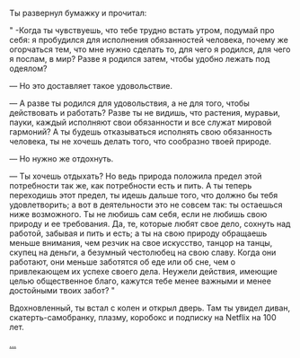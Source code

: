 Ты развернул бумажку и прочитал:

"
-Когда ты чувствуешь, что тебе трудно встать утром, подумай про себя:
я пробудился для исполнения обязанностей человека, почему же огорчаться тем,
что мне нужно сделать то, для чего я родился, для чего я послам, в мир? 
Разве я родился затем, чтобы удобно лежать под одеялом?

— Но это доставляет такое удовольствие. 

— А разве ты родился для удовольствия, а не для того, чтобы действовать и работать?
Разве ты не видишь, что растения, муравьи, пауки, каждый исполняют свои 
обязанности и все служат мировой гармоний? 
А ты будешь отказываться исполнять свою обязанность человека,
ты не хочешь делать того, что сообразно твоей природе. 

— Но нужно же отдохнуть. 

— Ты хочешь отдыхать? Но ведь природа положила предел этой потребности так же,
как потребности есть и пить. А ты теперь переходишь этот предел, ты идешь дальше того, 
что должно бы тебя удовлетворить; а вот в деятельности это не совсем так: 
ты остаешься ниже возможного. 
Ты не любишь сам себя, если не любишь свою природу и ее требования. 
Да, те, которые любят свое дело, сохнуть над работой, забывая и пить и есть; 
а ты на свою природу обращаешь меньше внимания, чем резчик на свое искусство, 
танцор на танцы, скупец на деньги, а безумный честолюбец на свою славу. 
Когда они работают, они меньше заботятся об еде или об сне, чем о привлекающем 
их успехе своего дела. Неужели действия, имеющие целью общественное благо, 
кажутся тебе менее важными и менее достойными твоих забот? 
"

Вдохновленный, ты встал с колен и открыл дверь.
Там ты увидел диван, скатерть-самобранку, плазму, коробокс и подписку на Netflix на 100 лет.


[...](../../zefir.md)
